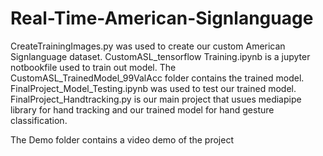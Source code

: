 # Real-Time-American-Signlanguage
CreateTrainingImages.py was used to create our custom American Signlanguage dataset.
CustomASL_tensorflow Training.ipynb is a jupyter notbookfile used to train out model.
The CustomASL_TrainedModel_99ValAcc folder contains the trained model.
FinalProject_Model_Testing.ipynb was used to test our trained model.
FinalProject_Handtracking.py is our main project that usues mediapipe library for hand tracking and our trained model for hand gesture classification.

The Demo folder contains a video demo of the project
